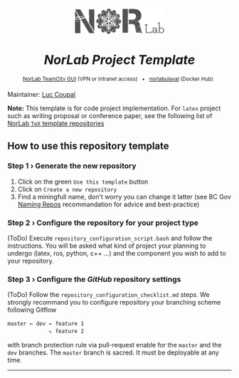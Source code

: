 <div align="center">
<br>
<br>
<a href="https://norlab.ulaval.ca">
<img src="visual/norlab_logo_acronym_dark.png" width="200">
</a>
<br>

# _NorLab Project Template_

</div>


[//]: # (<b>Project related link: </b> &nbsp; )

[//]: # (Project related link:)
<div align="center">
<p>
<sup>
<a href="https://http://132.203.26.125:8111">NorLab TeamCity GUI</a>
(VPN or intranet access) &nbsp; • &nbsp;  
<a href="https://hub.docker.com/repositories/norlabulaval">norlabulaval</a>
(Docker Hub) &nbsp;
</sup>
</p>  
</div>


Maintainer: [Luc Coupal](https://redleader962.github.io)

**Note:** This template is for code project implementation. For `latex` project such as writing proposal or conference paper, see the following list of [NorLab `TeX` template repositories](https://github.com/norlab-ulaval?q=template&type=all&language=tex&sort=)  

## How to use this repository template

### Step 1 › Generate the new repository
1. Click on the green `Use this template` button
2. Click on `Create a new repository`
3. Find a miningfull name, don't worry you can change it latter (see BC Gov [Naming Repos](https://github.com/bcgov/BC-Policy-Framework-For-GitHub/blob/master/BC-Gov-Org-HowTo/Naming-Repos.md) recommandation for advice and best-practice)  

### Step 2 › Configure the repository for your project type
(ToDo) Execute `repository_configuration_script.bash` and follow the instructions. You will be asked what kind of project your planning to undergo (latex, ros, python, c++ ...) and the component you wish to add to your repository.

### Step 3 › Configure the _GitHub_ repository settings
(ToDo) Follow the `repository_configuration_checklist.md` steps.
We strongly recommand you to configure repository your branching scheme following Gitflow

```bash
master ← dev ← feature 1
             ↖ feature 2
```
with branch protection rule via pull-request enable for the `master` and the `dev` branches.
The `master` branch is sacred. It must be deployable at any time.  

---
